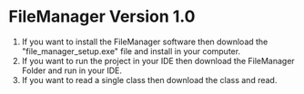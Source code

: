 # FileManager Version 1.0
1. If you want to install the FileManager software then download the "file_manager_setup.exe" file and install in your computer.
2. If you want to run the project in your IDE then download the FileManager Folder and run in your IDE.
3. If you want to read a single class then download the class and read.
